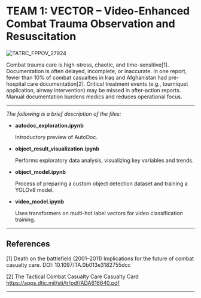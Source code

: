 # TEAM 1: VECTOR – Video-Enhanced Combat Trauma Observation and Resuscitation
![TATRC_FPPOV_27924](https://github.com/user-attachments/assets/562c1e0b-4f7d-482c-916a-79236992b124)

Combat trauma care is high-stress, chaotic, and time-sensitive[1]. Documentation is often delayed, incomplete, or inaccurate. In one report, fewer than 10% of combat casualties in Iraq and Afghanistan had pre-hospital care documentation[2]. Critical treatment events (e.g., tourniquet application, airway intervention) may be missed in after-action reports. Manual documentation burdens medics and reduces operational focus.

---
*The following is a brief description of the files:*

- **autodoc_exploration.ipynb**
  
  Introductory preview of AutoDoc. 

- **object_result_visualization.ipynb**
  
  Performs exploratory data analysis, visualizing key variables and trends. 

- **object_model.ipynb**
  
  Process of preparing a custom object detection dataset and training a YOLOv8 model.

- **video_model.ipynb**
  
  Uses transformers on multi-hot label vectors for video classification training.
---


## References

[1] Death on the battlefield (2001–2011) Implications for the future of combat casualty care. DOI: 10.1097/TA.0b013e3182755dcc

[2] The Tactical Combat Casualty Care Casualty Card https://apps.dtic.mil/sti/tr/pdf/ADA616640.pdf

---
